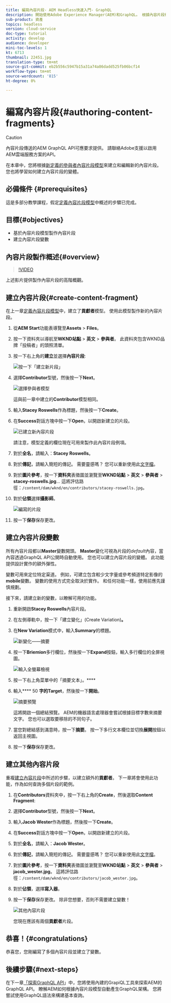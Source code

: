 ```yaml
---
title: 編寫內容片段- AEM Headless快速入門- GraphQL
description: 開始使用Adobe Experience Manager(AEM)和GraphQL。 根據內容片段模型建立和編輯新的內容片段。 瞭解如何建立內容片段的變體。
sub-product: 資產
topics: headless
version: cloud-service
doc-type: tutorial
activity: develop
audience: developer
mini-toc-levels: 1
kt: 6713
thumbnail: 22451.jpg
translation-type: tm+mt
source-git-commit: eb2b556c5947b15a31a74a86dadd525fb06bcf14
workflow-type: tm+mt
source-wordcount: '815'
ht-degree: 0%

---
```



# 編寫內容片段{#authoring-content-fragments}

>[!CAUTION]
>
> 內容片段傳送的AEM GraphQL API可應要求提供。
> 請聯絡Adobe支援以啟用AEM雲端服務方案的API。

在本章中，您將根據[新定義的參與者內容片段模型](./content-fragment-models.md)來建立和編輯新的內容片段。 您也將學習如何建立內容片段的變體。

## 必備條件 {#prerequisites}

這是多部分教學課程，假定[定義內容片段模型](./content-fragment-models.md)中概述的步驟已完成。

## 目標{#objectives}

* 基於內容片段模型製作內容片段
* 建立內容片段變數

## 內容片段製作概述{#overview}

>[!VIDEO](https://video.tv.adobe.com/v/22451/?quality=12&learn=on)

上述影片提供製作內容片段的高階概觀。

## 建立內容片段{#create-content-fragment}

在上一章[定義內容片段模型](./content-fragment-models.md)中，建立了&#x200B;**貢獻者**&#x200B;模型。 使用此模型製作新的內容片段。

1. 從&#x200B;**AEM Start**&#x200B;功能表導覽至&#x200B;**Assets** > **Files**。
1. 按一下資料夾以導航至&#x200B;**WKND站點** > **英文** > **參與者**。 此資料夾包含WKND品牌「投稿者」的頭照清單。

1. 按一下右上角的&#x200B;**建立**&#x200B;並選擇&#x200B;**內容片段**:

   ![按一下「建立新片段」](assets/author-content-fragments/create-content-fragment-menu.png)

1. 選擇&#x200B;**Contributor**&#x200B;型號，然後按一下&#x200B;**Next**。

   ![選擇參與者模型](assets/author-content-fragments/select-contributor-model.png)

   這與前一章中建立的&#x200B;**Contributor**&#x200B;模型相同。

1. 輸入&#x200B;**Stacey Roswells**&#x200B;作為標題，然後按一下&#x200B;**Create**。
1. 在&#x200B;**Success**&#x200B;對話方塊中按一下&#x200B;**Open**，以開啟新建立的片段。

   ![已建立新內容片段](assets/author-content-fragments/new-content-fragment.png)

   請注意，模型定義的欄位現在可用來製作此內容片段例項。

1. 對於&#x200B;**全名**，請輸入：**Stacey Roswells**。
1. 對於&#x200B;**傳記**，請輸入簡短的傳記。 需要靈感嗎？ 您可以重新使用此[文字檔](assets/author-content-fragments/stacey-roswells-bio.txt)。
1. 對於&#x200B;**圖片參考**，按一下&#x200B;**資料夾**&#x200B;表徵圖並瀏覽至&#x200B;**WKND站點** > **英文** > **參與者** > **stacey-roswells.jpg**... 這將評估路徑：`/content/dam/wknd/en/contributors/stacey-roswells.jpg`。
1. 對於&#x200B;**佔領**&#x200B;選擇&#x200B;**攝影師**。

   ![編寫的片段](assets/author-content-fragments/stacye-roswell-fragment-authored.png)

1. 按一下&#x200B;**保存**&#x200B;保存更改。

## 建立內容片段變數

所有內容片段都以&#x200B;**Master**&#x200B;變數開頭。 **Master**&#x200B;變化可視為片段的&#x200B;*default*&#x200B;內容，當內容透過GraphQL API公開時自動使用。 您也可以建立內容片段的變體。 此功能提供設計實作的額外彈性。

變數可用來定位特定渠道。 例如，可建立包含較少文字量或參考頻道特定影像的&#x200B;**mobile**&#x200B;變數。 變數的使用方式完全取決於實作。 和任何功能一樣，使用前應先謹慎規劃。

接下來，請建立新的變數，以瞭解可用的功能。

1. 重新開啟&#x200B;**Stacey Roswells**&#x200B;內容片段。
1. 在左側導軌中，按一下「建立變化」(Create Variation)**。**
1. 在&#x200B;**New Variation**&#x200B;模式中，輸入&#x200B;**Summary**&#x200B;的標題。

   ![新變化——摘要](assets/author-content-fragments/new-variation-summary.png)

1. 按一下&#x200B;**Briemion**&#x200B;多行欄位，然後按一下&#x200B;**Expand**&#x200B;按鈕，輸入多行欄位的全屏視圖。

   ![輸入全螢幕檢視](assets/author-content-fragments/enter-full-screen-view.png)

1. 按一下右上角菜單中的「摘要文本」。****

1. 輸入&#x200B;**** 50 **字的Target**，然後按一下&#x200B;**開始**。

   ![摘要預覽](assets/author-content-fragments/summarize-text-preview.png)

   這將開啟一個總結預覽。 AEM的機器語言處理器會嘗試根據目標字數來摘要文字。 您也可以選取要移除的不同句子。

1. 當您對總結感到滿意時，按一下&#x200B;**摘要**。 按一下多行文本欄位並切換&#x200B;**展開**&#x200B;按鈕以返回主視圖。

1. 按一下&#x200B;**保存**&#x200B;保存更改。

## 建立其他內容片段

重複[建立內容片段](#create-content-fragment)中所述的步驟，以建立額外的&#x200B;**貢獻者**。 下一章將會使用此功能，作為如何查詢多個片段的範例。

1. 在&#x200B;**Contributors**&#x200B;資料夾中，按一下右上角的&#x200B;**Create**，然後選取&#x200B;**Content Fragment**:
1. 選擇&#x200B;**Contributor**&#x200B;型號，然後按一下&#x200B;**Next**。
1. 輸入&#x200B;**Jacob Wester**&#x200B;作為標題，然後按一下&#x200B;**Create**。
1. 在&#x200B;**Success**&#x200B;對話方塊中按一下&#x200B;**Open**，以開啟新建立的片段。
1. 對於&#x200B;**全名**，請輸入：**Jacob Wester**。
1. 對於&#x200B;**傳記**，請輸入簡短的傳記。 需要靈感嗎？ 您可以重新使用此[文字檔](assets/author-content-fragments/jacob-wester.txt)。
1. 對於&#x200B;**圖片參考**，按一下&#x200B;**資料夾**&#x200B;表徵圖並瀏覽至&#x200B;**WKND站點** > **英文** > **參與者** > **jacob_wester.jpg**。 這將評估路徑：`/content/dam/wknd/en/contributors/jacob_wester.jpg`。
1. 對於&#x200B;**佔領**，選擇&#x200B;**寫入器**。
1. 按一下&#x200B;**保存**&#x200B;保存更改。 除非您想要，否則不需要建立變數！

   ![其他內容片段](assets/author-content-fragments/additional-content-fragment.png)

   您現在應該有兩個&#x200B;**貢獻者**&#x200B;片段。

## 恭喜！{#congratulations}

恭喜您，您剛編寫了多個內容片段並建立了變數。

## 後續步驟{#next-steps}

在下一章[「探索GraphQL API](explore-graphql-api.md)」中，您將使用內建的GrapiQL工具來探索AEM的GraphQL API。 瞭解AEM如何根據內容片段模型自動產生GraphQL架構。 您將嘗試使用GraphQL語法來構建基本查詢。